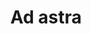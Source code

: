 ---
title: "Ad astra"
description: "Ad astra"
layout: shop
keywords:
  - 美食競賽
  - 台灣美食
  - 美食精選
datePublished: "2025-06-30"
dateModified: "2025-07-06"
city: "台北市"
district: "中山區"
address: "台北市中山區中山北路二段45巷23號"
phone: ""
geo: "25.054510077740353, 121.52409925203494"
google_map: "https://maps.app.goo.gl/ckoSsMNEWfXxbEwRA"
footinder: "https://footinder.com.tw/%e5%8f%b0%e5%8c%97%e5%b8%82%e4%b8%ad%e5%b1%b1%e5%8d%80/52852/"
official: "https://www.adastra.com.tw/"
award:
  - name: "500盤"
    year: "2024"
    entries:
      - dishes:
          - "玫瑰鴨"
          - "海膽鬆餅"
          - "釜飯"

---
